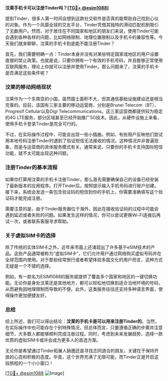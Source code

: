 **汶莱手机卡可以注册Tinder吗？[[TG💪+ @esim1088](https://t.me/s/esim1088)]**

提到Tinder，很多人第一时间会想到这款社交软件是否真的能帮助自己找到心仪的对象。作为一个风靡全球的交友平台，Tinder凭借其独特的滑动匹配机制吸引了无数用户。然而，对于居住在不同国家和地区的朋友们来说，使用Tinder可能会遇到各种各样的问题，比如网络限制、地理位置限制以及手机卡的兼容性等。今天我们就来聊聊，汶莱的手机卡到底能不能注册Tinder？

首先，我们需要明确一点：Tinder本身并没有对某些特定国家或地区的用户设置直接的禁止政策。也就是说，只要你拥有一个有效的手机号码，并且能够正常使用互联网服务，理论上你就可以注册并使用Tinder。那么问题来了，汶莱的手机卡是否满足这些条件呢？

### 汶莱的移动网络现状

汶莱作为一个东南亚的小国，虽然国土面积不大，但其通信基础设施建设还是相当完善的。目前，该国有三家主要的移动运营商，分别是Brunei Telecom（BT）、Progresif Cellular以及Digi Telecommunications。这三家运营商都提供较为稳定的4G LTE服务，部分区域甚至已经开始推广5G技术。因此，从硬件设施上来看，使用手机卡登录Tinder是完全可行的。

不过，在实际操作过程中，可能会出现一些小插曲。例如，有些用户反映他们尝试用本地号码注册Tinder时遇到了验证短信无法接收的情况。这种情况并非普遍现象，而是与运营商的具体服务模式有关。通常来说，只要你的手机卡支持国际短信功能，就不太可能出现这种问题。

### 注册Tinder的基本流程

如果你打算用汶莱的手机卡注册Tinder，那么首先需要确保自己的设备已经安装了最新版本的应用程序。打开Tinder后，按照提示输入手机号码进行账户创建。接下来，系统会发送一条包含验证码的短信到你的手机上，你需要准确填写这个验证码才能完成注册。

需要注意的是，由于Tinder服务器位于海外，因此在接收验证码的过程中可能会遇到延迟或者失败的问题。如果发生这样的情况，你可以尝试更换Wi-Fi连接后再试一次，或者联系客服寻求帮助。

### 关于虚拟SIM卡的选择

除了传统的实体SIM卡之外，近年来市面上还涌现出了许多基于eSIM技术的产品。这些产品通常被称为“虚拟SIM卡”，它们允许用户通过网络购买虚拟号码并在全球范围内使用。对于那些经常旅行或者希望体验多国文化的用户而言，这种方式无疑是一个不错的选择。

例如，有一款名为ESIM1088的服务就提供了覆盖多个国家和地区的一键切换功能。无论你是身处汶莱还是其他地方，都可以轻松地切换到适合当地环境的号码，从而避免因地理限制而导致的不便。此外，这类服务往往还支持多种语言界面，使得操作更加便捷友好。

### 总结

综上所述，我们可以得出结论：**汶莱的手机卡是可以用来注册Tinder的**。当然，在实际操作中也可能存在个别特殊情况，但总体而言，只要遵循正确的步骤并注意细节，大多数人都能够顺利完成注册过程。同时，考虑到未来发展趋势，选择一款优质的虚拟SIM卡或许会成为更多人的首选方案。

无论你是希望通过Tinder拓展人脉圈还是寻找志同道合的朋友，关键在于保持开放的心态和积极的态度。毕竟，这个世界充满了无限可能，而Tinder正是开启这段旅程的一个小小窗口！

[[TG💪+ @esim1088](https://t.me/s/esim1088) ![Image](https://i.postimg.cc/4NQfJmqS/Snipaste-2025-05-13-00-14-12.png)]
